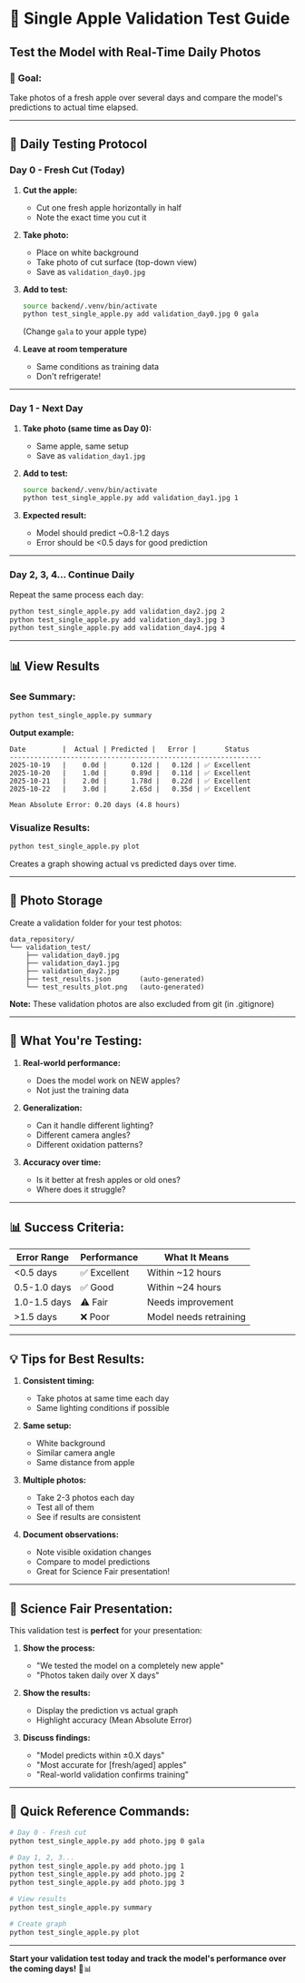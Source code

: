 # 🧪 Single Apple Validation Test Guide

## Test the Model with Real-Time Daily Photos

### 🎯 **Goal:**
Take photos of a fresh apple over several days and compare the model's predictions to actual time elapsed.

---

## 📅 **Daily Testing Protocol**

### **Day 0 - Fresh Cut (Today)**

1. **Cut the apple:**
   - Cut one fresh apple horizontally in half
   - Note the exact time you cut it

2. **Take photo:**
   - Place on white background
   - Take photo of cut surface (top-down view)
   - Save as `validation_day0.jpg`

3. **Add to test:**
   ```bash
   source backend/.venv/bin/activate
   python test_single_apple.py add validation_day0.jpg 0 gala
   ```
   (Change `gala` to your apple type)

4. **Leave at room temperature**
   - Same conditions as training data
   - Don't refrigerate!

---

### **Day 1 - Next Day**

1. **Take photo (same time as Day 0):**
   - Same apple, same setup
   - Save as `validation_day1.jpg`

2. **Add to test:**
   ```bash
   source backend/.venv/bin/activate
   python test_single_apple.py add validation_day1.jpg 1
   ```

3. **Expected result:**
   - Model should predict ~0.8-1.2 days
   - Error should be <0.5 days for good prediction

---

### **Day 2, 3, 4... Continue Daily**

Repeat the same process each day:
```bash
python test_single_apple.py add validation_day2.jpg 2
python test_single_apple.py add validation_day3.jpg 3
python test_single_apple.py add validation_day4.jpg 4
```

---

## 📊 **View Results**

### **See Summary:**
```bash
python test_single_apple.py summary
```

**Output example:**
```
Date         |  Actual | Predicted |   Error |       Status
--------------------------------------------------------------
2025-10-19   |    0.0d |      0.12d |   0.12d | ✅ Excellent
2025-10-20   |    1.0d |      0.89d |   0.11d | ✅ Excellent
2025-10-21   |    2.0d |      1.78d |   0.22d | ✅ Excellent
2025-10-22   |    3.0d |      2.65d |   0.35d | ✅ Excellent

Mean Absolute Error: 0.20 days (4.8 hours)
```

### **Visualize Results:**
```bash
python test_single_apple.py plot
```

Creates a graph showing actual vs predicted days over time.

---

## 📁 **Photo Storage**

Create a validation folder for your test photos:
```
data_repository/
└── validation_test/
    ├── validation_day0.jpg
    ├── validation_day1.jpg
    ├── validation_day2.jpg
    ├── test_results.json       (auto-generated)
    └── test_results_plot.png   (auto-generated)
```

**Note:** These validation photos are also excluded from git (in .gitignore)

---

## 🎯 **What You're Testing:**

1. **Real-world performance:**
   - Does the model work on NEW apples?
   - Not just the training data

2. **Generalization:**
   - Can it handle different lighting?
   - Different camera angles?
   - Different oxidation patterns?

3. **Accuracy over time:**
   - Is it better at fresh apples or old ones?
   - Where does it struggle?

---

## 📊 **Success Criteria:**

| Error Range | Performance | What It Means |
|-------------|-------------|---------------|
| <0.5 days | ✅ Excellent | Within ~12 hours |
| 0.5-1.0 days | ✅ Good | Within ~24 hours |
| 1.0-1.5 days | ⚠️ Fair | Needs improvement |
| >1.5 days | ❌ Poor | Model needs retraining |

---

## 💡 **Tips for Best Results:**

1. **Consistent timing:**
   - Take photos at same time each day
   - Same lighting conditions if possible

2. **Same setup:**
   - White background
   - Similar camera angle
   - Same distance from apple

3. **Multiple photos:**
   - Take 2-3 photos each day
   - Test all of them
   - See if results are consistent

4. **Document observations:**
   - Note visible oxidation changes
   - Compare to model predictions
   - Great for Science Fair presentation!

---

## 🔬 **Science Fair Presentation:**

This validation test is **perfect** for your presentation:

1. **Show the process:**
   - "We tested the model on a completely new apple"
   - "Photos taken daily over X days"

2. **Show the results:**
   - Display the prediction vs actual graph
   - Highlight accuracy (Mean Absolute Error)

3. **Discuss findings:**
   - "Model predicts within ±0.X days"
   - "Most accurate for [fresh/aged] apples"
   - "Real-world validation confirms training"

---

## 📝 **Quick Reference Commands:**

```bash
# Day 0 - Fresh cut
python test_single_apple.py add photo.jpg 0 gala

# Day 1, 2, 3...
python test_single_apple.py add photo.jpg 1
python test_single_apple.py add photo.jpg 2
python test_single_apple.py add photo.jpg 3

# View results
python test_single_apple.py summary

# Create graph
python test_single_apple.py plot
```

---

**Start your validation test today and track the model's performance over the coming days!** 🍎📊
